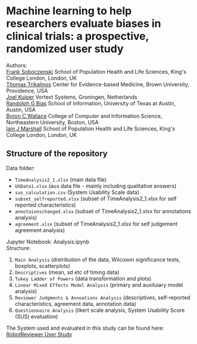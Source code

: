 # Machine learning to help researchers evaluate biases in clinical trials: a prospective, randomized user study
Authors:<br> 
[Frank Soboczenski](https://h21k.github.io/) School of Population Health and Life Sciences, King's College London, London, UK<br>
[Thomas Trikalinos](https://vivo.brown.edu/display/ttrikali) Center for Evidence-based Medicine, Brown University, Providence, USA<br>
[Joel Kuiper](https://joelkuiper.eu/) Vortext Systems, Groningen, Netherlands<br>
[Randolph G Bias](https://www.ischool.utexas.edu/~rbias/site/) School of Information, University of Texas at Austin, Austin, USA<br>
[Byron C Wallace](http://www.byronwallace.com/) College of Computer and Information Science, Northeastern University, Boston, USA<br>
[Iain J Marshall](https://kclpure.kcl.ac.uk/portal/iain.marshall.html) School of Population Health and Life Sciences, King's College London, London, UK<br>

## Structure of the repository

Data folder:<br> 

+ `TimeAnalysis2_1.xlsx` (main data file)<br>
+ `UXData1.xlsx` (aux data file - mainly including qualitative answers)<br>
+ `sus_calculation.csv` (System Usability Scale data)<br>
+ `subset_selfreported.xlsx` (subset of TimeAnalysis2_1.xlsx for self reported characteristics)<br>
+ `annotaionschanged.xlsx` (subset of TimeAnalysis2_1.xlsx for annotations analysis)<br>
+ `agreement.xlsx` (subset of TimeAnalysis2_1.xlsx for self judgement agreement analysis)<br>
              
Jupyter Notebook: Analysis.ipynb<br>
Structure:<br>  
1. `Main Analysis` (distribution of the data, Wilcoxon significance tests, boxplots, scatterplots)<br>
2. `Descriptives` (mean, sd etc of timing data)<br>
3. `Tukey Ladder of Powers` (data transformation and plots)<br>
4. `Linear Mixed Effects Model Analysis` (primary and auxiluiary model analysis)<br>
5. `Reviewer Judgments & Annoations Analysis` (descriptives, self-reported characteristics, agreement data, annotation data)<br>
6. `Questionnaire Analysis` (likert scale analysis, System Usability Score (SUS) evaluation)<br>

The System used and evaluated in this study can be found here: [RobotReviewer User Study](https://github.com/h21k/robotreviewer3/tree/ux)

